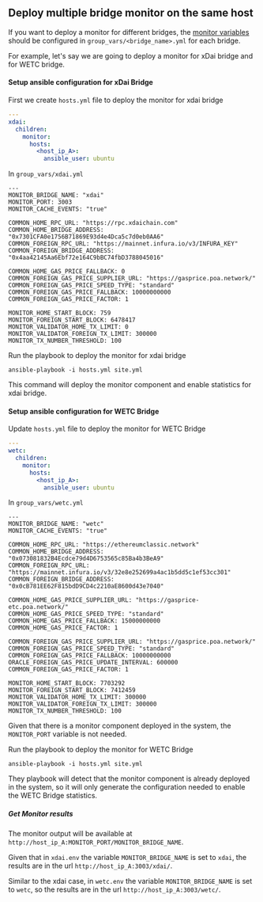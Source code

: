 ## Deploy multiple bridge monitor on the same host

If you want to deploy a monitor for different bridges, the [monitor variables](../monitor/.env.example) should be configured in `group_vars/<bridge_name>.yml` for each bridge.

For example, let's say we are going to deploy a monitor for xDai bridge and for WETC bridge.

#### Setup ansible configuration for xDai Bridge

First we create `hosts.yml` file to deploy the monitor for xdai bridge
```yaml
---
xdai:
  children:
    monitor:
      hosts:
        <host_ip_A>:
          ansible_user: ubuntu
```
In `group_vars/xdai.yml`
```
---
MONITOR_BRIDGE_NAME: "xdai"
MONITOR_PORT: 3003
MONITOR_CACHE_EVENTS: "true"

COMMON_HOME_RPC_URL: "https://rpc.xdaichain.com"
COMMON_HOME_BRIDGE_ADDRESS: "0x7301CFA0e1756B71869E93d4e4Dca5c7d0eb0AA6"
COMMON_FOREIGN_RPC_URL: "https://mainnet.infura.io/v3/INFURA_KEY"
COMMON_FOREIGN_BRIDGE_ADDRESS: "0x4aa42145Aa6Ebf72e164C9bBC74fbD3788045016"

COMMON_HOME_GAS_PRICE_FALLBACK: 0
COMMON_FOREIGN_GAS_PRICE_SUPPLIER_URL: "https://gasprice.poa.network/"
COMMON_FOREIGN_GAS_PRICE_SPEED_TYPE: "standard"
COMMON_FOREIGN_GAS_PRICE_FALLBACK: 10000000000
COMMON_FOREIGN_GAS_PRICE_FACTOR: 1

MONITOR_HOME_START_BLOCK: 759
MONITOR_FOREIGN_START_BLOCK: 6478417
MONITOR_VALIDATOR_HOME_TX_LIMIT: 0
MONITOR_VALIDATOR_FOREIGN_TX_LIMIT: 300000
MONITOR_TX_NUMBER_THRESHOLD: 100
```

Run the playbook to deploy the monitor for xdai bridge
```
ansible-playbook -i hosts.yml site.yml
```

This command will deploy the monitor component and enable statistics for xdai bridge.

#### Setup ansible configuration for WETC Bridge

Update `hosts.yml` file to deploy the monitor for WETC Bridge
```yaml
---
wetc:
  children:
    monitor:
      hosts:
        <host_ip_A>:
          ansible_user: ubuntu
```

In `group_vars/wetc.yml`
```
---
MONITOR_BRIDGE_NAME: "wetc"
MONITOR_CACHE_EVENTS: "true"

COMMON_HOME_RPC_URL: "https://ethereumclassic.network"
COMMON_HOME_BRIDGE_ADDRESS: "0x073081832B4Ecdce79d4D6753565c85Ba4b3BeA9"
COMMON_FOREIGN_RPC_URL: "https://mainnet.infura.io/v3/32e8e252699a4ac1b5dd5c1ef53cc301"
COMMON_FOREIGN_BRIDGE_ADDRESS: "0x0cB781EE62F815bdD9CD4c2210aE8600d43e7040"

COMMON_HOME_GAS_PRICE_SUPPLIER_URL: "https://gasprice-etc.poa.network/"
COMMON_HOME_GAS_PRICE_SPEED_TYPE: "standard"
COMMON_HOME_GAS_PRICE_FALLBACK: 15000000000
COMMON_HOME_GAS_PRICE_FACTOR: 1

COMMON_FOREIGN_GAS_PRICE_SUPPLIER_URL: "https://gasprice.poa.network/"
COMMON_FOREIGN_GAS_PRICE_SPEED_TYPE: "standard"
COMMON_FOREIGN_GAS_PRICE_FALLBACK: 10000000000
ORACLE_FOREIGN_GAS_PRICE_UPDATE_INTERVAL: 600000
COMMON_FOREIGN_GAS_PRICE_FACTOR: 1

MONITOR_HOME_START_BLOCK: 7703292
MONITOR_FOREIGN_START_BLOCK: 7412459
MONITOR_VALIDATOR_HOME_TX_LIMIT: 300000
MONITOR_VALIDATOR_FOREIGN_TX_LIMIT: 300000
MONITOR_TX_NUMBER_THRESHOLD: 100
```
Given that there is a monitor component deployed in the system, the `MONITOR_PORT` variable is not needed.

Run the playbook to deploy the monitor for WETC Bridge
```
ansible-playbook -i hosts.yml site.yml
```

They playbook will detect that the monitor component is already deployed in the system, so it will only generate the configuration needed to enable the WETC Bridge statistics.

##### Get Monitor results
The monitor output will be available at `http://host_ip_A:MONITOR_PORT/MONITOR_BRIDGE_NAME`.

Given that in `xdai.env` the variable `MONITOR_BRIDGE_NAME` is set to `xdai`, the results are in the url `http://host_ip_A:3003/xdai/`.

Similar to the xdai case, in `wetc.env` the variable `MONITOR_BRIDGE_NAME` is set to `wetc`, so the results are in the url `http://host_ip_A:3003/wetc/`.
